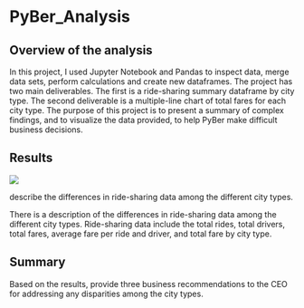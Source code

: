 # PyBer_Analysis

## Overview of the analysis
In this project, I used Jupyter Notebook and Pandas to inspect data, merge data sets, perform calculations and create new dataframes. The project has two main deliverables. The first is a ride-sharing summary dataframe by city type. The second deliverable is a multiple-line chart of total fares for each city type. The purpose of this project is to present a summary of complex findings, and to visualize the data provided, to help PyBer make difficult business decisions.


## Results


![](Resources/Election_Code_1.PNG)

describe the differences in ride-sharing data among the different city types.

There is a description of the differences in ride-sharing data among the different city types. Ride-sharing data include the total rides, total drivers, total fares, average fare per ride and driver, and total fare by city type.

## Summary

Based on the results, provide three business recommendations to the CEO for addressing any disparities among the city types.
